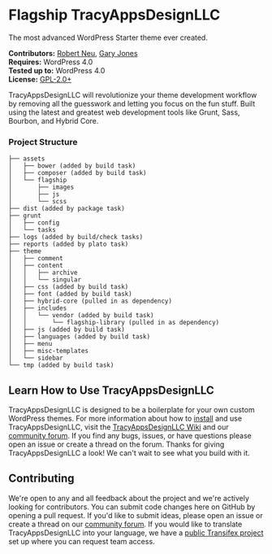 # Flagship TracyAppsDesignLLC

The most advanced WordPress Starter theme ever created.

__Contributors:__ [Robert Neu](https://github.com/robneu), [Gary Jones](https://github.com/GaryJones)  
__Requires:__ WordPress 4.0  
__Tested up to:__ WordPress 4.0  
__License:__ [GPL-2.0+](http://www.gnu.org/licenses/gpl-2.0.html)  

TracyAppsDesignLLC will revolutionize your theme development workflow by removing all the guesswork and letting you focus on the fun stuff. Built using the latest and greatest web development tools like Grunt, Sass, Bourbon, and Hybrid Core.

### Project Structure

    ├── assets
    │   ├── bower (added by build task)
    │   ├── composer (added by build task)
    │   └── flagship
    │       ├── images
    │       ├── js
    │       └── scss
    ├── dist (added by package task)
    ├── grunt
    │   ├── config
    │   └── tasks
    ├── logs (added by build/check tasks)
    ├── reports (added by plato task)
    ├── theme
    │   ├── comment
    │   ├── content
    │   │   ├── archive
    │   │   └── singular
    │   ├── css (added by build task)
    │   ├── font (added by build task)
    │   ├── hybrid-core (pulled in as dependency)
    │   ├── includes
    │   │   └── vendor (added by build task)
    │   │       └── flagship-library (pulled in as dependency)
    │   ├── js (added by build task)
    │   ├── languages (added by build task)
    │   ├── menu
    │   ├── misc-templates
    │   └── sidebar
    └── tmp (added by build task)


## Learn How to Use TracyAppsDesignLLC

TracyAppsDesignLLC is designed to be a boilerplate for your own custom WordPress themes. For more information about how to [install](https://github.com/FlagshipWP/tracyappsdesign/wiki/Installing-TracyAppsDesignLLC) and use TracyAppsDesignLLC, visit the [TracyAppsDesignLLC Wiki](https://github.com/FlagshipWP/tracyappsdesign/wiki) and our [community forum](http://community.flagshipwp.com/category/tracyappsdesign). If you find any bugs, issues, or have questions please open an issue or create a thread on the forum. Thanks for giving TracyAppsDesignLLC a look! We can't wait to see what you build with it.

## Contributing

We're open to any and all feedback about the project and we're actively looking for contributors. You can submit code changes here on GitHub by opening a pull request. If you'd like to submit ideas, please open an issue or create a thread on our [community forum](http://community.flagshipwp.com/category/tracyappsdesign). If you would like to translate TracyAppsDesignLLC into your language, we have a [public Transifex project](https://www.transifex.com/projects/p/flagship-tracyappsdesign/) set up where you can request team access.
